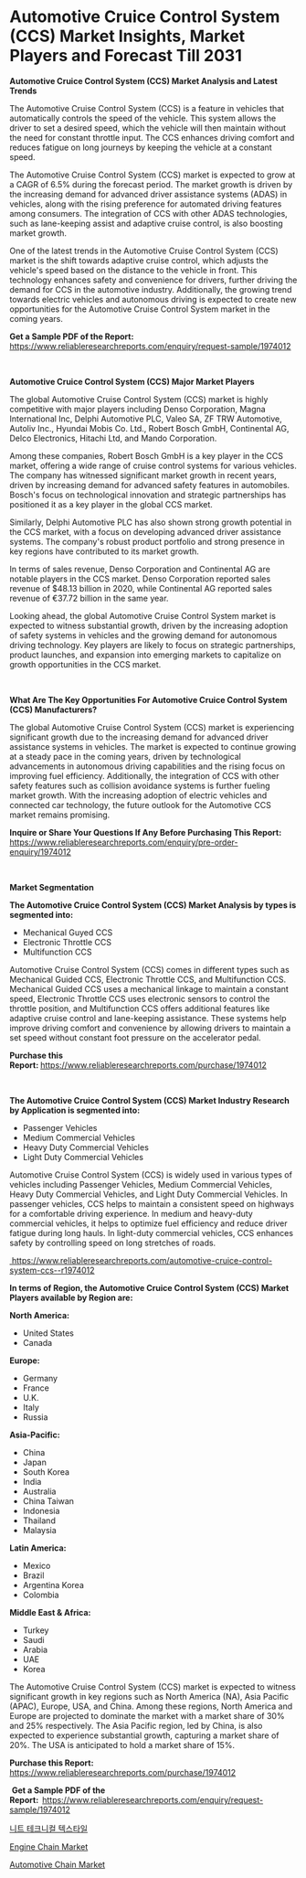 <p><h1>Automotive Cruice Control System (CCS) Market Insights, Market Players and Forecast Till 2031</h1></p><p><strong>Automotive Cruice Control System (CCS) Market Analysis and Latest Trends</strong></p>
<p><p>The Automotive Cruise Control System (CCS) is a feature in vehicles that automatically controls the speed of the vehicle. This system allows the driver to set a desired speed, which the vehicle will then maintain without the need for constant throttle input. The CCS enhances driving comfort and reduces fatigue on long journeys by keeping the vehicle at a constant speed.</p><p>The Automotive Cruise Control System (CCS) market is expected to grow at a CAGR of 6.5% during the forecast period. The market growth is driven by the increasing demand for advanced driver assistance systems (ADAS) in vehicles, along with the rising preference for automated driving features among consumers. The integration of CCS with other ADAS technologies, such as lane-keeping assist and adaptive cruise control, is also boosting market growth.</p><p>One of the latest trends in the Automotive Cruise Control System (CCS) market is the shift towards adaptive cruise control, which adjusts the vehicle's speed based on the distance to the vehicle in front. This technology enhances safety and convenience for drivers, further driving the demand for CCS in the automotive industry. Additionally, the growing trend towards electric vehicles and autonomous driving is expected to create new opportunities for the Automotive Cruise Control System market in the coming years.</p></p>
<p><strong>Get a Sample PDF of the Report:&nbsp;</strong> <a href="https://www.reliableresearchreports.com/enquiry/request-sample/1974012">https://www.reliableresearchreports.com/enquiry/request-sample/1974012</a></p>
<p>&nbsp;</p>
<p><strong>Automotive Cruice Control System (CCS) Major Market Players</strong></p>
<p><p>The global Automotive Cruise Control System (CCS) market is highly competitive with major players including Denso Corporation, Magna International Inc, Delphi Automotive PLC, Valeo SA, ZF TRW Automotive, Autoliv Inc., Hyundai Mobis Co. Ltd., Robert Bosch GmbH, Continental AG, Delco Electronics, Hitachi Ltd, and Mando Corporation.</p><p>Among these companies, Robert Bosch GmbH is a key player in the CCS market, offering a wide range of cruise control systems for various vehicles. The company has witnessed significant market growth in recent years, driven by increasing demand for advanced safety features in automobiles. Bosch's focus on technological innovation and strategic partnerships has positioned it as a key player in the global CCS market.</p><p>Similarly, Delphi Automotive PLC has also shown strong growth potential in the CCS market, with a focus on developing advanced driver assistance systems. The company's robust product portfolio and strong presence in key regions have contributed to its market growth.</p><p>In terms of sales revenue, Denso Corporation and Continental AG are notable players in the CCS market. Denso Corporation reported sales revenue of $48.13 billion in 2020, while Continental AG reported sales revenue of €37.72 billion in the same year.</p><p>Looking ahead, the global Automotive Cruise Control System market is expected to witness substantial growth, driven by the increasing adoption of safety systems in vehicles and the growing demand for autonomous driving technology. Key players are likely to focus on strategic partnerships, product launches, and expansion into emerging markets to capitalize on growth opportunities in the CCS market.</p></p>
<p>&nbsp;</p>
<p><strong>What Are The Key Opportunities For Automotive Cruice Control System (CCS) Manufacturers?</strong></p>
<p><p>The global Automotive Cruise Control System (CCS) market is experiencing significant growth due to the increasing demand for advanced driver assistance systems in vehicles. The market is expected to continue growing at a steady pace in the coming years, driven by technological advancements in autonomous driving capabilities and the rising focus on improving fuel efficiency. Additionally, the integration of CCS with other safety features such as collision avoidance systems is further fueling market growth. With the increasing adoption of electric vehicles and connected car technology, the future outlook for the Automotive CCS market remains promising.</p></p>
<p><strong>Inquire or Share Your Questions If Any Before Purchasing This Report:</strong> <a href="https://www.reliableresearchreports.com/enquiry/pre-order-enquiry/1974012">https://www.reliableresearchreports.com/enquiry/pre-order-enquiry/1974012</a></p>
<p>&nbsp;</p>
<p><strong>Market Segmentation</strong></p>
<p><strong>The Automotive Cruice Control System (CCS) Market Analysis by types is segmented into:</strong></p>
<p><ul><li>Mechanical Guyed CCS</li><li>Electronic Throttle CCS</li><li>Multifunction CCS</li></ul></p>
<p><p>Automotive Cruise Control System (CCS) comes in different types such as Mechanical Guided CCS, Electronic Throttle CCS, and Multifunction CCS. Mechanical Guided CCS uses a mechanical linkage to maintain a constant speed, Electronic Throttle CCS uses electronic sensors to control the throttle position, and Multifunction CCS offers additional features like adaptive cruise control and lane-keeping assistance. These systems help improve driving comfort and convenience by allowing drivers to maintain a set speed without constant foot pressure on the accelerator pedal.</p></p>
<p><strong>Purchase this Report:&nbsp;</strong><a href="https://www.reliableresearchreports.com/purchase/1974012">https://www.reliableresearchreports.com/purchase/1974012</a></p>
<p>&nbsp;</p>
<p><strong>The Automotive Cruice Control System (CCS) Market Industry Research by Application is segmented into:</strong></p>
<p><ul><li>Passenger Vehicles</li><li>Medium Commercial Vehicles</li><li>Heavy Duty Commercial Vehicles</li><li>Light Duty Commercial Vehicles</li></ul></p>
<p><p>Automotive Cruise Control System (CCS) is widely used in various types of vehicles including Passenger Vehicles, Medium Commercial Vehicles, Heavy Duty Commercial Vehicles, and Light Duty Commercial Vehicles. In passenger vehicles, CCS helps to maintain a consistent speed on highways for a comfortable driving experience. In medium and heavy-duty commercial vehicles, it helps to optimize fuel efficiency and reduce driver fatigue during long hauls. In light-duty commercial vehicles, CCS enhances safety by controlling speed on long stretches of roads.</p></p>
<p><a href="https://www.reliableresearchreports.com/automotive-cruice-control-system-ccs--r1974012">&nbsp;https://www.reliableresearchreports.com/automotive-cruice-control-system-ccs--r1974012</a></p>
<p><strong>In terms of Region, the Automotive Cruice Control System (CCS) Market Players available by Region are:</strong></p>
<p>
    <p> <strong> North America: </strong>
        <ul>
            <li>United States</li>
            <li>Canada</li>
        </ul>
        </p> 
    <p> <strong> Europe: </strong>
        <ul>
            <li>Germany</li>
            <li>France</li>
            <li>U.K.</li>
            <li>Italy</li>
            <li>Russia</li>
        </ul>
        </p> 
    <p> <strong> Asia-Pacific: </strong>
        <ul>
            <li>China</li>
            <li>Japan</li>
            <li>South Korea</li>
            <li>India</li>
            <li>Australia</li>
            <li>China Taiwan</li>
            <li>Indonesia</li>
            <li>Thailand</li>
            <li>Malaysia</li>
        </ul>
        </p> 
    <p> <strong> Latin America: </strong>
        <ul>
            <li>Mexico</li>
            <li>Brazil</li>
            <li>Argentina Korea</li>
            <li>Colombia</li>
        </ul>
        </p> 
    <p> <strong> Middle East & Africa: </strong>
        <ul>
            <li>Turkey</li>
            <li>Saudi</li>
            <li>Arabia</li>
            <li>UAE</li>
            <li>Korea</li>
        </ul>
    </p>
    </p>
<p><p>The Automotive Cruise Control System (CCS) market is expected to witness significant growth in key regions such as North America (NA), Asia Pacific (APAC), Europe, USA, and China. Among these regions, North America and Europe are projected to dominate the market with a market share of 30% and 25% respectively. The Asia Pacific region, led by China, is also expected to experience substantial growth, capturing a market share of 20%. The USA is anticipated to hold a market share of 15%.</p></p>
<p><strong>Purchase this Report: </strong><a href="https://www.reliableresearchreports.com/purchase/1974012">https://www.reliableresearchreports.com/purchase/1974012</a></p>
<p>&nbsp;<strong>Get a Sample PDF of the Report:&nbsp;&nbsp;</strong><a href="https://www.reliableresearchreports.com/enquiry/request-sample/1974012">https://www.reliableresearchreports.com/enquiry/request-sample/1974012</a></p>
<p><strong></strong></p>
<p><p><a href="https://github.com/nicolaseller56452023/Market-Research-Report-List-1/blob/main/5937241115471.md">니트 테크니컬 텍스타일</a></p><p><a href="https://github.com/mdhefjumiah/Market-Research-Report-List-1/blob/main/engine-chain-market.md">Engine Chain Market</a></p><p><a href="https://github.com/wrwgzwbr35/Market-Research-Report-List-1/blob/main/automotive-chain-market.md">Automotive Chain Market</a></p></p>